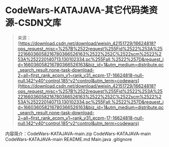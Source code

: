 <!--yml
category: codewars
date: 2022-08-13 11:34:02
-->

# CodeWars-KATAJAVA-其它代码类资源-CSDN文库

> 来源：[https://download.csdn.net/download/weixin_42151729/16624818?ops_request_misc=%257B%2522request%255Fid%2522%253A%2522166036058216780366526163%2522%252C%2522scm%2522%253A%252220140713.130102334.pc%255Fall.%2522%257D&request_id=166036058216780366526163&biz_id=1&utm_medium=distribute.pc_search_result.none-task-download-2~all~first_rank_ecpm_v1~rank_v31_ecpm-17-16624818-null-null.142^v40^control,185^v2^control&utm_term=codewars](https://download.csdn.net/download/weixin_42151729/16624818?ops_request_misc=%257B%2522request%255Fid%2522%253A%2522166036058216780366526163%2522%252C%2522scm%2522%253A%252220140713.130102334.pc%255Fall.%2522%257D&request_id=166036058216780366526163&biz_id=1&utm_medium=distribute.pc_search_result.none-task-download-2~all~first_rank_ecpm_v1~rank_v31_ecpm-17-16624818-null-null.142^v40^control,185^v2^control&utm_term=codewars)

内容简介：CodeWars-KATAJAVA-main.zip CodeWars-KATAJAVA-main CodeWars-KATAJAVA-main README.md Main.java .gitignore